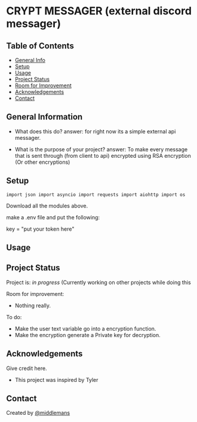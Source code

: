 # CRYPT MESSAGER (external discord messager)


## Table of Contents
* [General Info](#general-information)
* [Setup](#setup)
* [Usage](#usage)
* [Project Status](#project-status)
* [Room for Improvement](#room-for-improvement)
* [Acknowledgements](#acknowledgements)
* [Contact](#contact)



## General Information
- What does this do?
  answer: for right now its a simple external api messager.
  
- What is the purpose of your project?
  answer: To make every message that is sent through (from client to api) encrypted using RSA encryption (Or other encryptions)





## Setup
``import json
import asyncio
import requests
import aiohttp
import os``

Download all the modules above.

make a .env file and put the following:

key = "put your token here"

## Usage

## Project Status
Project is: _in progress_ (Currently working on other projects while doing this


Room for improvement:
- Nothing really.

To do:
- Make the user text variable go into a encryption function.
- Make the encryption generate a Private key for decryption.


## Acknowledgements
Give credit here.
- This project was inspired by Tyler 



## Contact
Created by [@middlemans](https://www.solo.to/stands) 



